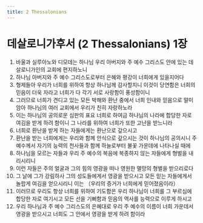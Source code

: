 ```yaml
---
title: 2 Thessalonians
---
```


# 데살로니가후서 (2 Thessalonians) 1장
1. 바울과 실루아노와 디모데는 하나님 우리 아버지와 주 예수 그리스도 안에 있는 데살로니가인의 교회에 편지하노니
1. 하나님 아버지와 주 예수 그리스도로부터 은혜와 평강이 너희에게 있을지어다
1. 형제들아 우리가 너희를 위하여 항상 하나님께 감사할지니 이것이 당연함은 너희의 믿음이 더욱 자라고 너희가 다 각기 서로 사랑함이 풍성함이니
1. 그러므로 너희가 견디고 있는 모든 박해와 환난 중에서 너희 인내와 믿음으로 말미암아 하나님의 여러 교회에서 우리가 친히 자랑하노라
1. 이는 하나님의 공의로운 심판의 표요 너희로 하여금 하나님의 나라에 합당한 자로 여김을 받게 하려 함이니 그 나라를 위하여 너희가 또한 고난을 받느니라
1. 너희로 환난을 받게 하는 자들에게는 환난으로 갚으시고
1. 환난을 받는 너희에게는 우리와 함께 안식으로 갚으시는 것이 하나님의 공의시니 주 예수께서 자기의 능력의 천사들과 함께 하늘로부터 불꽃 가운데에 나타나실 때에
1. 하나님을 모르는 자들과 우리 주 예수의 복음에 복종하지 않는 자들에게 형벌을 내리시리니
1. 이런 자들은 주의 얼굴과 그의 힘의 영광을 떠나 영원한 멸망의 형벌을 받으리로다
1. 그 날에 그가 강림하사 그의 성도들에게서 영광을 받으시고 모든 믿는 자들에게서 놀랍게 여김을 얻으시리니 이는 （우리의 증거가 너희에게 믿어졌음이라）
1. 이러므로 우리도 항상 너희를 위하여 기도함은 우리 하나님이 너희를 그 부르심에 합당한 자로 여기시고 모든 선을 기뻐함과 믿음의 역사를 능력으로 이루게 하시고
1. 우리 하나님과 주 예수 그리스도의 은혜대로 우리 주 예수의 이름이 너희 가운데서 영광을 받으시고 너희도 그 안에서 영광을 받게 하려 함이라